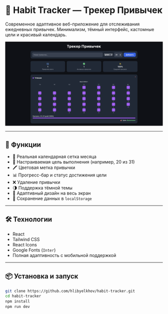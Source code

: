 # 🧩 Habit Tracker — Трекер Привычек

Современное адаптивное веб-приложение для отслеживания ежедневных привычек. Минимализм, тёмный интерфейс, кастомные цели и красивый календарь.

![Скриншот приложения](./screenshot.png)

---

## 🚀 Функции

- 📆 Реальная календарная сетка месяца
- 🎯 Настраиваемая цель выполнения (например, 20 из 31)
- 🖍 Цветовая метка привычки
- 📊 Прогресс-бар и статус достижения цели
- ❌ Удаление привычки
- 🌗 Поддержка тёмной темы
- 📱 Адаптивный дизайн на весь экран
- 💾 Сохранение данных в `localStorage`

---

## 🛠️ Технологии

- React
- Tailwind CSS
- React Icons
- Google Fonts (`Inter`)
- Полная адаптивность с мобильной поддержкой

---

## 📦 Установка и запуск

```bash
git clone https://github.com/hlibyelkhov/habit-tracker.git
cd habit-tracker
npm install
npm run dev
